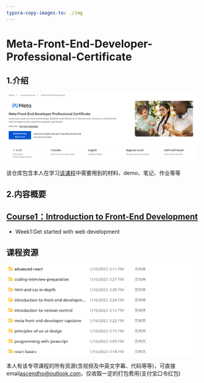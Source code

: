 ```yaml
---
typora-copy-images-to: ./img
---
```


# Meta-Front-End-Developer-Professional-Certificate

## 1.介绍

![Screenshot 2023-01-28 220150](img/Screenshot%202023-01-28%20220150.png)

该仓库包含本人在学习<a href="https://www.coursera.org/professional-certificates/meta-front-end-developer">该课程</a>中需要用到的材料、demo、笔记、作业等等



## 2.内容概要

## <a href="https://www.coursera.org/learn/introduction-to-front-end-development?specialization=meta-front-end-developer">Course1：Introduction to Front-End Development</a>

- Week1:Get started with web development





## 课程资源

![Screenshot 2023-01-28 220326](img/Screenshot%202023-01-28%20220326.png)

本人有该专项课程的所有资源(含视频及中英文字幕、代码等等)，可直接email<a href="mailto:ascendho@outlook.com">ascendho@outlook.com，仅收取一定的打包费用(支付宝口令红包)</a>













